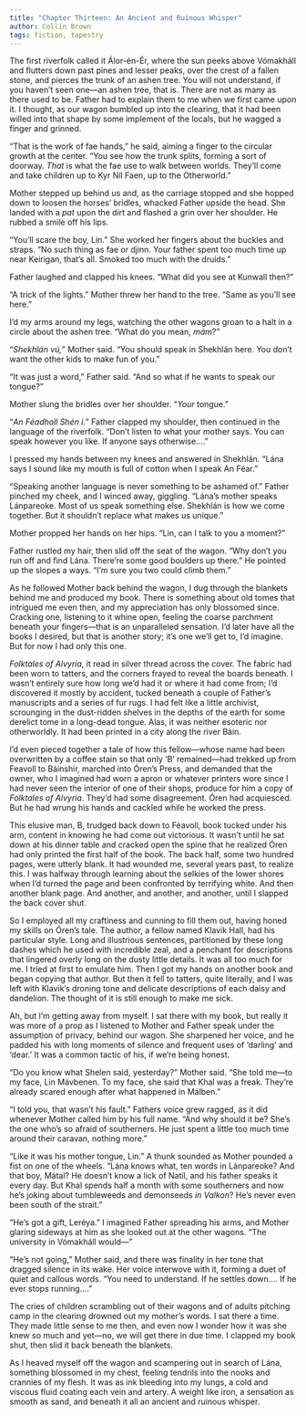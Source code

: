 ```yaml
---
title: "Chapter Thirteen: An Ancient and Ruinous Whisper"
author: Collin Brown
tags: fiction, tapestry
---
```


The first riverfolk called it Álor-én-Ér, where the sun peeks above Vómakháll and flutters down past pines and lesser peaks, over the crest of a fallen stone, and pierces the trunk of an ashen tree. You will not understand, if you haven’t seen one—an ashen tree, that is. There are not as many as there used to be. Father had to explain them to me when we first came upon it. I thought, as our wagon bumbled up into the clearing, that it had been willed into that shape by some implement of the locals, but he wagged a finger and grinned.

“That is the work of fae hands,” he said, aiming a finger to the circular growth at the center. “You see how the trunk splits, forming a sort of doorway. *That* is what the fae use to walk between worlds. They’ll come and take children up to Kyr Níl Faen, up to the Otherworld.”

Mother stepped up behind us and, as the carriage stopped and she hopped down to loosen the horses’ bridles, whacked Father upside the head. She landed with a *pat* upon the dirt and flashed a grin over her shoulder. He rubbed a smile off his lips.

“You’ll scare the boy, Lin.” She worked her fingers about the buckles and straps. “No such thing as fae or djinn. Your father spent too much time up near Keirigan, that’s all. Smoked too much with the druids.”

Father laughed and clapped his knees. “What did you see at Kunwall then?”

“A trick of the lights.” Mother threw her hand to the tree. “Same as you’ll see here.”

I’d my arms around my legs, watching the other wagons groan to a halt in a circle about the ashen tree. “What do you mean, *mám*?”

“*Shekhlán vú,*” Mother said. “You should speak in Shekhlán here. You don’t want the other kids to make fun of you.”

“It was just a word,” Father said. “And so what if he wants to speak our tongue?”

Mother slung the bridles over her shoulder. “*Your* tongue.”

“*An Féadholl Shén i.*” Father clapped my shoulder, then continued in the language of the riverfolk. “Don’t listen to what your mother says. You can speak however you like. If anyone says otherwise….”

I pressed my hands between my knees and answered in Shekhlán. “Lána says I sound like my mouth is full of cotton when I speak An Féar.”

“Speaking another language is never something to be ashamed of.” Father pinched my cheek, and I winced away, giggling. “Lána’s mother speaks Lánpareoke. Most of us speak something else. Shekhlán is how we come together. But it shouldn’t replace what makes us unique.”

Mother propped her hands on her hips. “Lin, can I talk to you a moment?”

Father rustled my hair, then slid off the seat of the wagon. “Why don’t you run off and find Lána. There’re some good boulders up there.” He pointed up the slopes a ways. “I’m sure you two could climb them.”

As he followed Mother back behind the wagon, I dug through the blankets behind me and produced my book. There is something about old tomes that intrigued me even then, and my appreciation has only blossomed since. Cracking one, listening to it whine open, feeling the coarse parchment beneath your fingers—that is an unparalleled sensation. I’d later have all the books I desired, but that is another story; it’s one we’ll get to, I’d imagine. But for now I had only this one.

*Folktales of Alvyria*, it read in silver thread across the cover. The fabric had been worn to tatters, and the corners frayed to reveal the boards beneath. I wasn’t entirely sure how long we’d had it or where it had come from; I’d discovered it mostly by accident, tucked beneath a couple of Father’s manuscripts and a series of fur rugs. I had felt like a little archivist, scrounging in the dust-ridden shelves in the depths of the earth for some derelict tome in a long-dead tongue. Alas, it was neither esoteric nor otherworldly. It had been printed in a city along the river Báin.

I’d even pieced together a tale of how this fellow—whose name had been overwritten by a coffee stain so that only ‘B’ remained—had trekked up from Feavoll to Báinshir, marched into Óren’s Press, and demanded that the owner, who I imagined had worn a apron or whatever printers wore since I had never seen the interior of one of their shops, produce for him a copy of *Folktales of Alvyria*. They’d had some disagreement. Óren had acquiesced. But he had wrung his hands and cackled while he worked the press.

This elusive man, B, trudged back down to Féavoll, book tucked under his arm, content in knowing he had come out victorious. It wasn’t until he sat down at his dinner table and cracked open the spine that he realized Óren had only printed the first half of the book. The back half, some two hundred pages, were utterly blank. It had wounded me, several years past, to realize this. I was halfway through learning about the selkies of the lower shores when I’d turned the page and been confronted by terrifying white. And then another blank page. And another, and another, and another, until I slapped the back cover shut.

So I employed all my craftiness and cunning to fill them out, having honed my skills on Óren’s tale. The author, a fellow named Klavik Hall, had his particular style. Long and illustrious sentences, partitioned by these long dashes which he used with incredible zeal, and a penchant for descriptions that lingered overly long on the dusty little details. It was all too much for me. I tried at first to emulate him. Then I got my hands on another book and began copying that author. But then it fell to tatters, quite literally, and I was left with Klavik’s droning tone and delicate descriptions of each daisy and dandelion. The thought of it is still enough to make me sick.

Ah, but I’m getting away from myself. I sat there with my book, but really it was more of a prop as I listened to Mother and Father speak under the assumption of privacy, behind our wagon. She sharpened her voice, and he padded his with long moments of silence and frequent uses of ‘darling’ and ‘dear.’ It was a common tactic of his, if we’re being honest.

“Do you know what Shelen said, yesterday?” Mother said. “She told me—to my face, Lin Mávbenen. To my face, she said that Khal was a freak. They’re already scared enough after what happened in Málben.”

“I told you, that wasn’t his fault.” Fathers voice grew ragged, as it did whenever Mother called him by his full name. “And why should it be? She’s the one who’s so afraid of southerners. He just spent a little too much time around their caravan, nothing more.”

“Like it was his mother tongue, Lin.” A thunk sounded as Mother pounded a fist on one of the wheels. “Lána knows what, ten words in Lánpareoke? And that boy, Mátal? He doesn’t know a lick of Natíl, and his father speaks it every day. But Khal spends half a month with some southerners and now he’s joking about tumbleweeds and demonseeds *in Valkon*? He’s never even been south of the strait.”

“He’s got a gift, Leréya.” I imagined Father spreading his arms, and Mother glaring sideways at him as she looked out at the other wagons. “The university in Vómakháll would—”

“He’s not going,” Mother said, and there was finality in her tone that dragged silence in its wake. Her voice interwove with it, forming a duet of quiet and callous words. “You need to understand. If he settles down…. If he ever stops running….”

The cries of children scrambling out of their wagons and of adults pitching camp in the clearing drowned out my mother’s words. I sat there a time. They made little sense to me then, and even now I wonder how it was she knew so much and yet—no, we will get there in due time. I clapped my book shut, then slid it back beneath the blankets.

As I heaved myself off the wagon and scampering out in search of Lána, something blossomed in my chest, feeling tendrils into the nooks and crannies of my flesh. It was as ink bleeding into my lungs, a cold and viscous fluid coating each vein and artery. A weight like iron, a sensation as smooth as sand, and beneath it all an ancient and ruinous whisper.
